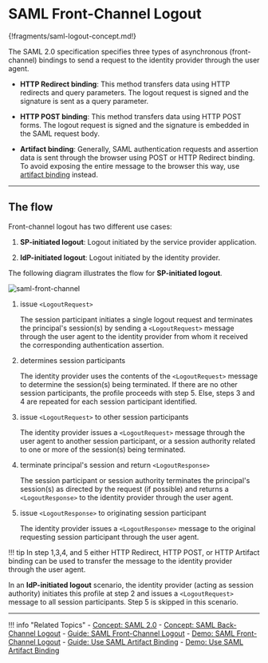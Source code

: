 # SAML Front-Channel Logout

{!fragments/saml-logout-concept.md!}

The SAML 2.0 specification specifies three types of asynchronous (front-channel) bindings to send a request to the identity provider through the user agent.

- **HTTP Redirect binding**: This method transfers data using HTTP redirects and query parameters. The logout request is signed and the signature is sent as a query parameter. 

- **HTTP POST binding**: This method transfers data using HTTP POST forms. The logout request is signed and the signature is embedded in the SAML request body. 

- **Artifact binding**: Generally, SAML authentication requests and assertion data is sent through the browser using POST or HTTP Redirect binding. To avoid exposing the entire message to the browser this way, use [artifact binding](TODO:link-to-guide/concept) instead. 

---

## The flow

Front-channel logout has two different use cases:

1. **SP-initiated logout**: Logout initiated by the service provider application.

2. **IdP-initiated logout**: Logout initiated by the identity provider. 

The following diagram illustrates the flow for **SP-initiated logout**. 

![saml-front-channel](/assets/img/concepts/saml-front-channel.png)

1. issue `<LogoutRequest>` 

    The session participant initiates a single logout request and terminates the principal's session(s) by sending a `<LogoutRequest>` message through the user agent to the identity provider from whom it received the corresponding authentication assertion. 

2. determines session participants

    The identity provider uses the contents of the `<LogoutRequest>` message to determine the session(s) being terminated. If there are no other session participants, the profile proceeds with step 5. Else, steps 3 and 4 are repeated for each session participant identified.

3. issue `<LogoutRequest>` to other session participants

    The identity provider issues a `<LogoutRequest>` message through the user agent to another session participant, or a session authority related to one or more of the session(s) being terminated.

4. terminate principal's session and return `<LogoutResponse>`

    The session participant or session authority terminates the principal's session(s) as directed by the request (if possible) and returns a `<LogoutResponse>` to the identity provider through the user agent. 

5. issue `<LogoutResponse>` to originating session participant

    The identity provider issues a `<LogoutResponse>` message to the original requesting session participant through the user agent. 

!!! tip
    In step 1,3,4, and 5 either HTTP Redirect, HTTP POST, or HTTP Artifact binding can be used to transfer the message to the identity provider through the user agent. 

In an **IdP-initiated logout** scenario, the identity provider (acting as session authority) initiates this profile at step 2 and issues a `<LogoutRequest>` message to all session participants. Step 5 is skipped in this scenario. 

---

!!! info "Related Topics"
    - [Concept: SAML 2.0](TODO:link-to-concept)
    - [Concept: SAML Back-Channel Logout](../saml-back-channel)
    - [Guide: SAML Front-Channel Logout](../../../guides/login/saml-front-channel-logout)
    - [Demo: SAML Front-Channel Logout](../../../quick-starts/saml-front-channel-logout)
    - [Guide: Use SAML Artifact Binding](../../../guides/login/use-artifact-binding)
    - [Demo: Use SAML Artifact Binding](../../../quick-starts/use-artifact-binding-sample)



